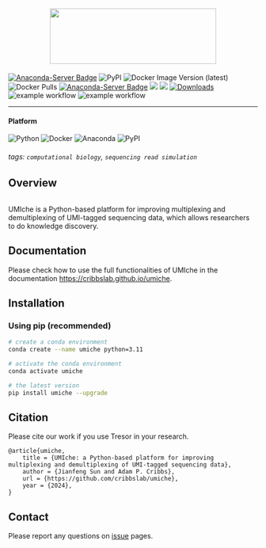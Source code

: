 <h1 align="center">
    <img src="https://github.com/cribbslab/umiche/blob/main/img/UMIche-logo.png?raw=true" width="336" height="112">
    <br>
</h1>

[![Anaconda-Server Badge](https://anaconda.org/jianfeng_sun/umiche/badges/latest_release_date.svg)](https://anaconda.org/jianfeng_sun/umiche)
![PyPI](https://img.shields.io/pypi/v/umiche?logo=PyPI)
![Docker Image Version (latest)](https://img.shields.io/docker/v/2003100127/umiche)
![Docker Pulls](https://img.shields.io/docker/pulls/2003100127/umiche)
[![Anaconda-Server Badge](https://anaconda.org/jianfeng_sun/umiche/badges/version.svg)](https://anaconda.org/jianfeng_sun/umiche)
![](https://img.shields.io/docker/automated/2003100127/umiche.svg)
![](https://img.shields.io/github/stars/cribbslab/umiche?logo=GitHub&color=blue)
[![Downloads](https://pepy.tech/badge/umiche)](https://pepy.tech/project/umiche)
![example workflow](https://github.com/2003100127/umiche/actions/workflows/docs.yml/badge.svg)
![example workflow](https://github.com/2003100127/umiche/actions/workflows/pypi.yml/badge.svg)

<hr>

#### Platform

![Python](https://img.shields.io/badge/-Python-000?&logo=Python)
![Docker](https://img.shields.io/badge/-Docker-000?&logo=Docker)
![Anaconda](https://img.shields.io/badge/-Anaconda-000?&logo=Anaconda)
![PyPI](https://img.shields.io/badge/-PyPI-000?&logo=PyPI)

###### tags: `computational biology`, `sequencing read simulation`

## Overview

```angular2html

```

UMIche is a Python-based platform for improving multiplexing and demultiplexing of UMI-tagged sequencing data, which allows researchers to do knowledge discovery.

## Documentation

Please check how to use the full functionalities of UMIche in the documentation https://cribbslab.github.io/umiche.

## Installation

### Using pip (recommended)

```sh
# create a conda environment
conda create --name umiche python=3.11

# activate the conda environment
conda activate umiche

# the latest version
pip install umiche --upgrade
```

## Citation

Please cite our work if you use Tresor in your research.
```angular2html
@article{umiche,
    title = {UMIche: a Python-based platform for improving multiplexing and demultiplexing of UMI-tagged sequencing data},
    author = {Jianfeng Sun and Adam P. Cribbs},
    url = {https://github.com/cribbslab/umiche},
    year = {2024},
}
```

## Contact

Please report any questions on [issue](https://github.com/2003100127/umiche/issues) pages.

